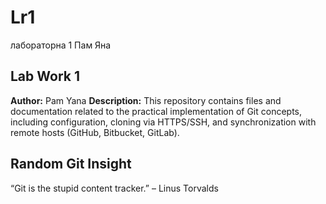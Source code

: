 # Lr1
лабораторна 1 Пам Яна
## Lab Work 1
**Author:** Pam Yana
**Description:** This repository contains files and documentation related to the practical implementation of Git concepts, including configuration, cloning via HTTPS/SSH, and synchronization with remote hosts (GitHub, Bitbucket, GitLab).
## Random Git Insight
“Git is the stupid content tracker.” – Linus Torvalds